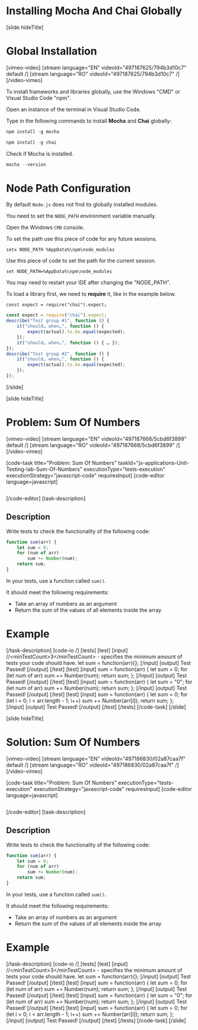 # Installing Mocha And Chai Globally

[slide hideTitle]

# Global Installation

[vimeo-video]
[stream language="EN" videoId="497187625/794b3d10c7" default /]
[stream language="RO" videoId="497187625/794b3d10c7"  /]
[/video-vimeo]

To install frameworks and libraries globally, use the Windows "CMD" or Visual Studio Code "npm".

Open an instance of the terminal in Visual Studio Code.

Type in the following commands to install **Mocha** and **Chai** globally:

```js
npm install -g mocha
```

```js
npm install -g chai
```

Check if Mocha is installed.

```js
mocha --version
```

# Node Path Configuration

By default `Node.js` does not find its globally installed modules.

You need to set the `NODE_PATH` environment variable manually.

Open the Windows `CMD` console.

To set the path use this piece of code for any future sessions.

`setx NODE_PATH %AppData%\npm\node_modules`

Use this piece of code to set the path for the current session.

`set NODE_PATH=%AppData%\npm\node_modules`

You may need to restart your IDE after changing the "NODE_PATH".

To load a library first, we need to **require** it, like in the example below.

`const expect = require("chai").expect;`

```js
const expect = require("chai").expect;
describe("Test group #1", function () {
    it("should… when…", function () {
        expect(actual).to.be.equal(expected);
    });
    it("should… when…", function () { … });
});
describe("Test group #2", function () {
    it("should… when…", function () {
        expect(actual).to.be.equal(expected);
    });
});
```

[/slide]

[slide hideTitle]
# Problem: Sum Of Numbers

[vimeo-video]
[stream language="EN" videoId="497187668/5cbd6f3899" default /]
[stream language="RO" videoId="497187668/5cbd6f3899"  /]
[/video-vimeo]

[code-task title="Problem: Sum Of Numbers" taskId="js-applications-Unit-Testing-lab-Sum-Of-Numbers" executionType="tests-execution" executionStrategy="javascript-code" requiresInput]
[code-editor language=javascript]

```

```
[/code-editor]
[task-description]
## Description

Write tests to check the functionality of the following code:

```js
function sum(arr) {
    let sum = 0;
    for (num of arr)
        sum += Number(num);
    return sum;
}
```

In your tests, use a function called `sum()`. 

It should meet the following requirements:
- Take an array of numbers as an argument
- Return the sum of the values of all elements inside the array

# Example

[/task-description]
[code-io /]
[tests]
[test]
[input]
//\<minTestCount\>3\</minTestCount\> - specifies the minimum amount of tests your code should have.
let sum = function(arr)\{\};
[/input]
[output]
Test Passed!
[/output]
[/test]
[test]
[input]
sum = function(arr) \{
    let sum = 0;
    for (let num of arr)
        sum += Number(num);
    return sum;
\};
[/input]
[output]
Test Passed!
[/output]
[/test]
[test]
[input]
sum = function(arr) \{
    let sum = "0";
    for (let num of arr)
        sum += Number(num);
    return sum;
\};
[/input]
[output]
Test Passed!
[/output]
[/test]
[test]
[input]
sum = function(arr) \{
    let sum = 0;
    for (let i = 0; i \< arr.length - 1; i++)
        sum += Number(arr\[i\]);
    return sum;
\};
[/input]
[output]
Test Passed!
[/output]
[/test]
[/tests]
[/code-task]
[/slide]


[slide hideTitle]
# Solution: Sum Of Numbers

[vimeo-video]
[stream language="EN" videoId="497186830/02a87caa7f" default /]
[stream language="RO" videoId="497186830/02a87caa7f"  /]
[/video-vimeo]

[code-task title="Problem: Sum Of Numbers" executionType="tests-execution" executionStrategy="javascript-code" requiresInput]
[code-editor language=javascript]

```

```
[/code-editor]
[task-description]
## Description

Write tests to check the functionality of the following code:

```js
function sum(arr) {
    let sum = 0;
    for (num of arr)
        sum += Number(num);
    return sum;
}
```

In your tests, use a function called `sum()`. 

It should meet the following requirements:
- Take an array of numbers as an argument
- Return the sum of the values of all elements inside the array

# Example

[/task-description]
[code-io /]
[tests]
[test]
[input]
//\<minTestCount\>3\</minTestCount\> - specifies the minimum amount of tests your code should have.
let sum = function(arr)\{\};
[/input]
[output]
Test Passed!
[/output]
[/test]
[test]
[input]
sum = function(arr) \{
    let sum = 0;
    for (let num of arr)
        sum += Number(num);
    return sum;
\};
[/input]
[output]
Test Passed!
[/output]
[/test]
[test]
[input]
sum = function(arr) \{
    let sum = "0";
    for (let num of arr)
        sum += Number(num);
    return sum;
\};
[/input]
[output]
Test Passed!
[/output]
[/test]
[test]
[input]
sum = function(arr) \{
    let sum = 0;
    for (let i = 0; i \< arr.length - 1; i++)
        sum += Number(arr\[i\]);
    return sum;
\};
[/input]
[output]
Test Passed!
[/output]
[/test]
[/tests]
[/code-task]
[/slide]
